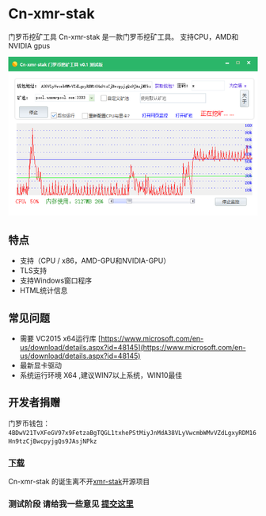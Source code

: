 # Cn-xmr-stak
门罗币挖矿工具
Cn-xmr-stak 是一款门罗币挖矿工具。 支持CPU，AMD和NVIDIA gpus

![](https://github.com/lr3800/Cn-xmr-stak/raw/master/img.png)
## 特点
* 支持（CPU / x86，AMD-GPU和NVIDIA-GPU）
* TLS支持
* 支持Windows窗口程序
* HTML统计信息
## 常见问题
* 需要 VC2015 x64运行库 [https://www.microsoft.com/en-us/download/details.aspx?id=48145](https://www.microsoft.com/en-us/download/details.aspx?id=48145)
* 最新显卡驱动
* 系统运行环境 X64 ,建议WIN7以上系统，WIN10最佳
## 开发者捐赠
门罗币钱包：
`4BDwV21TvXFeGV97x9FetzaBgTQGL1txhePStMiyJnMdA38VLyVwcmbWMvVZdLgxyRDM16Hn9tzCjBwcpyjgQs9JAsjNPkz`
### [下载](https://github.com/lr3800/Cn-xmr-stak/releases)
Cn-xmr-stak 的诞生离不开[xmr-stak](https://github.com/fireice-uk/xmr-stak)开源项目
### 测试阶段 请给我一些意见 [提交这里](https://github.com/lr3800/Cn-xmr-stak/issues/new)
